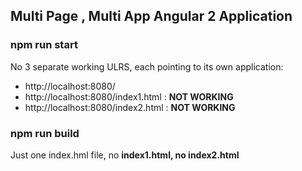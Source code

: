 ## Multi Page , Multi App Angular 2 Application 

### npm run start 
No 3 separate working ULRS, each pointing to its own application: 
* http://localhost:8080/
* http://localhost:8080/index1.html : **NOT WORKING**
* http://localhost:8080/index2.html : **NOT WORKING**

### npm run build
Just one index.hml file, no **index1.html, no index2.html**


